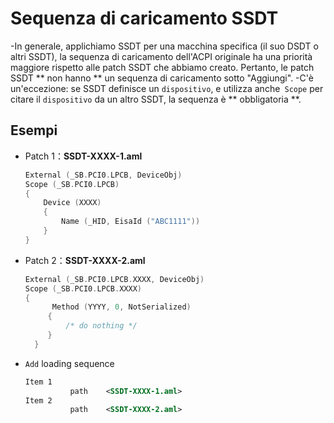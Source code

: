# Sequenza di caricamento SSDT

-In generale, applichiamo SSDT per una macchina specifica (il suo DSDT o altri SSDT), la sequenza di caricamento dell'ACPI originale ha una priorità maggiore rispetto alle patch SSDT che abbiamo creato. Pertanto, le patch SSDT ** non hanno ** un sequenza di caricamento sotto "Aggiungi".
-C'è un'eccezione: se SSDT definisce un `dispositivo`, e utilizza anche` Scope` per citare il `dispositivo` da un altro SSDT, la sequenza è ** obbligatoria **.

## Esempi

- Patch 1：**SSDT-XXXX-1.aml**
  
  ```Swift
  External (_SB.PCI0.LPCB, DeviceObj)
  Scope (_SB.PCI0.LPCB)
  {
      Device (XXXX)
      {
          Name (_HID, EisaId ("ABC1111"))
      }
  }
  ```
  
- Patch 2：**SSDT-XXXX-2.aml**

  ```Swift
  External (_SB.PCI0.LPCB.XXXX, DeviceObj)
  Scope (_SB.PCI0.LPCB.XXXX)
  {
        Method (YYYY, 0, NotSerialized)
       {
           /* do nothing */
       }
    }
  ```
  
- `Add` loading sequence

  ```XML
  Item 1
            path    <SSDT-XXXX-1.aml>
  Item 2
            path    <SSDT-XXXX-2.aml>
  ```
